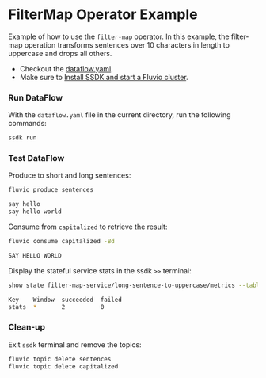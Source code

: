 # FilterMap Operator Example

Example of how to use the `filter-map` operator. In this example, the filter-map operation transforms sentences over 10 characters in length to uppercase and drops all others.

* Checkout the [dataflow.yaml](./dataflow.yaml).
* Make sure to [Install SSDK and start a Fluvio cluster].

### Run DataFlow

With the `dataflow.yaml` file in the current directory, run the following commands:

```bash
ssdk run
```

### Test DataFlow

Produce to short and long sentences:

```bash
fluvio produce sentences
```

```bash
say hello
say hello world
```

Consume from `capitalized` to retrieve the result:

```bash
fluvio consume capitalized -Bd
```

```bash
SAY HELLO WORLD
```

Display the stateful service stats in the ssdk `>>` terminal:

```bash
show state filter-map-service/long-sentence-to-uppercase/metrics --table
```

```bash
Key    Window  succeeded  failed 
stats  *       2          0    
```

### Clean-up

Exit `ssdk` terminal and remove the topics:

```bash
fluvio topic delete sentences
fluvio topic delete capitalized
```

[Install SSDK and start a Fluvio cluster]: /README.MD#prerequisites
